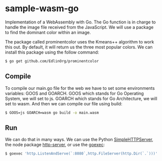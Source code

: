 # sample-wasm-go

Implementation of a WebAssembly with Go. The Go function is in charge to handle the image file received from the JavaScript. We will use a package to find the dominant color within an image.

The package called prominentcolor uses the Kmeans++ algorithm to work this out. By default, it will return us the three most popular colors. We can install this package using the follow command:

```sh
$ go get github.com/EdlinOrg/prominentcolor
```

## Compile

To compile our main.go file for the web we have to set some environments variables: GOOS and GOARCH. GOOS which stands for Go Operating System, we will set to js. GOARCH which stands for Go Architecture, we will set to wasm. And then we can compile our file using build:

```sh
$ GOOS=js GOARCH=wasm go build -o main.wasm
```

## Run

We can do that in many ways. We can use the Python [SimpleHTTPServer](https://docs.python.org/2/library/simplehttpserver.html), the node package [http-server](https://github.com/http-party/http-server), or use the [goexec](https://github.com/shurcooL/goexec):

```sh
$ goexec 'http.ListenAndServe(`:8080`,http.FileServer(http.Dir(`.`)))'
```

